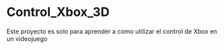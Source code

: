 # Control_Xbox_3D
 Este proyecto es solo para aprender a como utilizar el control de Xbox en un videojuego

